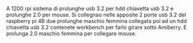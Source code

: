 A 1200 rpi sistema di prolunghe usb 3.2 per hdd chiavetta usb 3.2 e prolunghe 2.0 per mouse. Si collegnao 
nelle apposite 2 porte usb 3.2 del raspberry pi 4B due prolunghe maschio femmina collegata poi ad un hdd chiavetta
usb 3.2 contenete workbench per farlo girare sotto Amiberry.
E prolunga 2.0 maschio femmina per collegare mouse.
